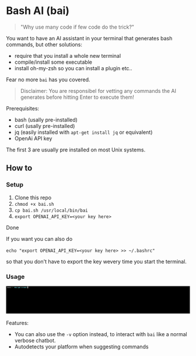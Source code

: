 # Bash AI (bai)

> "Why use many code if few code do the trick?"

You want to have an AI assistant in your terminal that generates bash commands, but other solutions:

- require that you install a whole new terminal
- compile/install some executable
- install oh-my-zsh so you can install a plugin etc..

Fear no more `bai` has you covered.

> Disclaimer: You are responsibel for vetting any commands the AI generates before hitting Enter to execute them!

Prerequisites:
- bash (usally pre-installed)
- curl (usally pre-installed)
- jq (easily installed with `apt-get install jq` or equivalent)
- OpenAi API key

The first 3 are usually pre installed on most Unix systems.

## How to

### Setup
1. Clone this repo
2. `chmod +x bai.sh`
3. `cp bai.sh /usr/local/bin/bai`
4. `export OPENAI_API_KEY=<your key here>`

Done

If you want you can also do

`echo "export OPENAI_API_KEY=<your key here> >> ~/.bashrc"`

so that you don't have to export the key wevery time you start the terminal.

### Usage

![demo](./assets/demo.gif)


Features:

- You can also use the `-v` option instead, to interact with `bai` like a normal verbose chatbot.
- Autodetects your platform when suggesting commands


